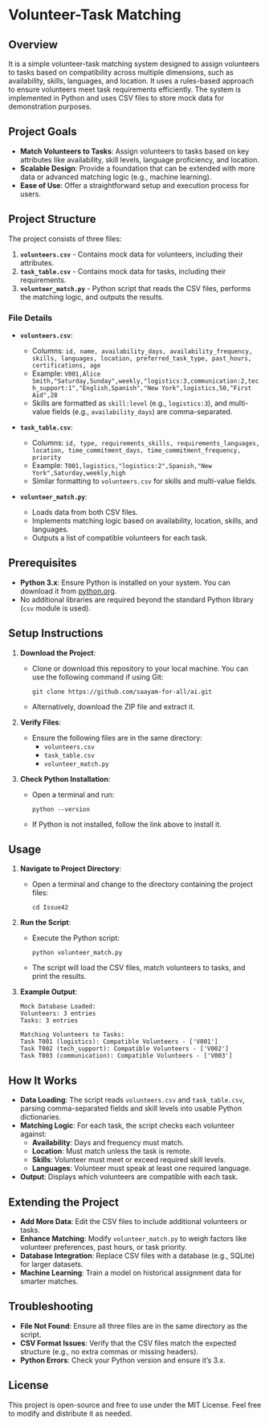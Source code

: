 # Volunteer-Task Matching

## Overview
It is a simple volunteer-task matching system designed to assign volunteers to tasks based on compatibility across multiple dimensions, such as availability, skills, languages, and location. It uses a rules-based approach to ensure volunteers meet task requirements efficiently. The system is implemented in Python and uses CSV files to store mock data for demonstration purposes.

## Project Goals
- **Match Volunteers to Tasks**: Assign volunteers to tasks based on key attributes like availability, skill levels, language proficiency, and location.
- **Scalable Design**: Provide a foundation that can be extended with more data or advanced matching logic (e.g., machine learning).
- **Ease of Use**: Offer a straightforward setup and execution process for users.

## Project Structure
The project consists of three files:
1. **`volunteers.csv`** - Contains mock data for volunteers, including their attributes.
2. **`task_table.csv`** - Contains mock data for tasks, including their requirements.
3. **`volunteer_match.py`** - Python script that reads the CSV files, performs the matching logic, and outputs the results.

### File Details
- **`volunteers.csv`**:
  - Columns: `id, name, availability_days, availability_frequency, skills, languages, location, preferred_task_type, past_hours, certifications, age`
  - Example: `V001,Alice Smith,"Saturday,Sunday",weekly,"logistics:3,communication:2,tech_support:1","English,Spanish","New York",logistics,50,"First Aid",28`
  - Skills are formatted as `skill:level` (e.g., `logistics:3`), and multi-value fields (e.g., `availability_days`) are comma-separated.

- **`task_table.csv`**:
  - Columns: `id, type, requirements_skills, requirements_languages, location, time_commitment_days, time_commitment_frequency, priority`
  - Example: `T001,logistics,"logistics:2",Spanish,"New York",Saturday,weekly,high`
  - Similar formatting to `volunteers.csv` for skills and multi-value fields.

- **`volunteer_match.py`**:
  - Loads data from both CSV files.
  - Implements matching logic based on availability, location, skills, and languages.
  - Outputs a list of compatible volunteers for each task.

## Prerequisites
- **Python 3.x**: Ensure Python is installed on your system. You can download it from [python.org](https://www.python.org/downloads/).
- No additional libraries are required beyond the standard Python library (`csv` module is used).

## Setup Instructions
1. **Download the Project**:
   - Clone or download this repository to your local machine. You can use the following command if using Git:
     ```
     git clone https://github.com/saayam-for-all/ai.git
     ```
   - Alternatively, download the ZIP file and extract it.

2. **Verify Files**:
   - Ensure the following files are in the same directory:
     - `volunteers.csv`
     - `task_table.csv`
     - `volunteer_match.py`

3. **Check Python Installation**:
   - Open a terminal and run:
     ```
     python --version
     ```
   - If Python is not installed, follow the link above to install it.

## Usage
1. **Navigate to Project Directory**:
   - Open a terminal and change to the directory containing the project files:
     ```
     cd Issue42
     ```

2. **Run the Script**:
   - Execute the Python script:
     ```
     python volunteer_match.py
     ```
   - The script will load the CSV files, match volunteers to tasks, and print the results.

3. **Example Output**:
   ```
   Mock Database Loaded:
   Volunteers: 3 entries
   Tasks: 3 entries

   Matching Volunteers to Tasks:
   Task T001 (logistics): Compatible Volunteers - ['V001']
   Task T002 (tech_support): Compatible Volunteers - ['V002']
   Task T003 (communication): Compatible Volunteers - ['V003']
   ```

## How It Works
- **Data Loading**: The script reads `volunteers.csv` and `task_table.csv`, parsing comma-separated fields and skill levels into usable Python dictionaries.
- **Matching Logic**: For each task, the script checks each volunteer against:
  - **Availability**: Days and frequency must match.
  - **Location**: Must match unless the task is remote.
  - **Skills**: Volunteer must meet or exceed required skill levels.
  - **Languages**: Volunteer must speak at least one required language.
- **Output**: Displays which volunteers are compatible with each task.

## Extending the Project
- **Add More Data**: Edit the CSV files to include additional volunteers or tasks.
- **Enhance Matching**: Modify `volunteer_match.py` to weigh factors like volunteer preferences, past hours, or task priority.
- **Database Integration**: Replace CSV files with a database (e.g., SQLite) for larger datasets.
- **Machine Learning**: Train a model on historical assignment data for smarter matches.

## Troubleshooting
- **File Not Found**: Ensure all three files are in the same directory as the script.
- **CSV Format Issues**: Verify that the CSV files match the expected structure (e.g., no extra commas or missing headers).
- **Python Errors**: Check your Python version and ensure it’s 3.x.

## License
This project is open-source and free to use under the MIT License. Feel free to modify and distribute it as needed.